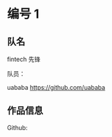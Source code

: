 # 编号 1



## 队名

fintech 先锋



队员：

uababa https://github.com/uababa





## 作品信息






Github: 



